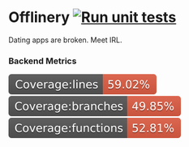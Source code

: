 # Offlinery [![Run unit tests](https://github.com/wavect/offlinery/actions/workflows/unit-tests.yml/badge.svg)](https://github.com/wavect/offlinery/actions/workflows/unit-tests.yml)
Dating apps are broken. Meet IRL. 


### Backend Metrics

<img src="./backend/coverage/badge-lines.svg" alt="Line Coverage">
<img src="./backend/coverage/badge-branches.svg" alt="Branch Coverage">
<img src="./backend/coverage/badge-functions.svg" alt="Function Coverage">
